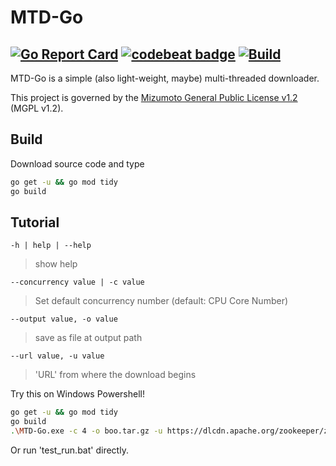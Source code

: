 # MTD-Go

[![Go Report Card](https://goreportcard.com/badge/github.com/mizumoto-cn/MTD-Go)](https://goreportcard.com/report/github.com/mizumoto-cn/MTD-Go) [![codebeat badge](https://codebeat.co/badges/c02456c9-de55-413f-a6a9-5d457b69f508)](https://codebeat.co/projects/github-com-mizumoto-cn-mtd-go-master) [![Build](https://github.com/mizumoto-cn/MTD-Go/workflows/go.yml/badge.svg?branch=master)](https://github.com/mizumoto-cn/MTD-Go/actions)
---

MTD-Go is a simple (also light-weight, maybe) multi-threaded downloader.

This project is governed by the [Mizumoto General Public License v1.2](/License/Mizumoto%20General%20Public%20License%20v1.2.md) (MGPL v1.2).

## Build

Download source code and type

```bash
go get -u && go mod tidy
go build
```

## Tutorial

`-h | help | --help`

> show help

`--concurrency value | -c value`

> Set default concurrency number (default: CPU Core Number)

`--output value, -o value`

> save as file at output path

`--url value, -u value`

> 'URL' from where the download begins

Try this on Windows Powershell!

```bash
go get -u && go mod tidy
go build
.\MTD-Go.exe -c 4 -o boo.tar.gz -u https://dlcdn.apache.org/zookeeper/zookeeper-3.8.0/apache-zookeeper-3.8.0-bin.tar.gz
```

 Or run 'test_run.bat' directly.
